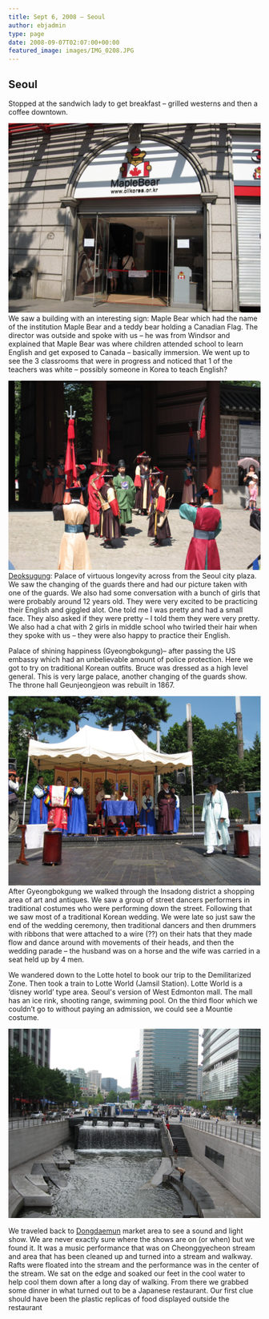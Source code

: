 ```yaml
---
title: Sept 6, 2008 – Seoul
author: ebjadmin
type: page
date: 2008-09-07T02:07:00+00:00
featured_image: images/IMG_0208.JPG
---
```

## Seoul

Stopped at the sandwich lady to get breakfast – grilled westerns and then a coffee downtown.

![image](images/IMG_0208.JPG)
We saw a building with an interesting sign: Maple Bear which had the name of the institution Maple Bear and a teddy bear holding a Canadian Flag. The director was outside and spoke with us – he was from Windsor and explained that Maple Bear was where children attended school to learn English and get exposed to Canada – basically immersion. We went up to see the 3 classrooms that were in progress and noticed that 1 of the teachers was white – possibly someone in Korea to teach English?

![image](images/IMG_0242.JPG)
[Deoksugung](https://en.wikipedia.org/wiki/Deoksugung): Palace of virtuous longevity across from the Seoul city plaza. We saw the changing of the guards there and had our picture taken with one of the guards. We also had some conversation with a bunch of girls that were probably around 12 years old. They were very excited to be practicing their English and giggled alot. One told me I was pretty and had a small face. They also asked if they were pretty – I told them they were very pretty. We also had a chat with 2 girls in middle school who twirled their hair when they spoke with us – they were also happy to practice their English.

Palace of shining happiness (Gyeongbokgung)– after passing the US embassy which had an unbelievable amount of police protection. Here we got to try on traditional Korean outfits. Bruce was dressed as a high level general. This is very large palace, another changing of the guards show. The throne hall Geunjeongjeon was rebuilt in 1867. 

![image](images/IMG_0324.JPG)
After Gyeongbokgung we walked through the Insadong district a shopping area of art and antiques. We saw a group of street dancers performers in traditional costumes who were performing down the street. Following that we saw most of a traditional Korean wedding. We were late so just saw the end of the wedding ceremony, then traditional dancers and then drummers with ribbons that were attached to a wire (??) on their hats that they made flow and dance around with movements of their heads, and then the wedding parade – the husband was on a horse and the wife was carried in a seat held up by 4 men.

We wandered down to the Lotte hotel to book our trip to the Demilitarized Zone. Then took a train to Lotte World (Jamsil Station). Lotte World is a &#8216;disney world&#8217; type area. Seoul's version of West Edmonton mall. The mall has an ice rink, shooting range, swimming pool. On the third floor which we couldn&#8217;t go to without paying an admission, we could see a Mountie costume.

![image](images/IMG_0126.jpg)

We traveled back to [Dongdaemun](https://en.wikipedia.org/wiki/Dongdaemun_District) market area to see a sound and light show. We are never exactly sure where the shows are on (or when) but we found it. It was a music performance that was on Cheonggyecheon stream and area that has been cleaned up and turned into a stream and walkway. Rafts were floated into the stream and the performance was in the center of the stream. We sat on the edge and soaked our feet in the cool water to help cool them down after a long day of walking. From there we grabbed some dinner in what turned out to be a Japanese restaurant. Our first clue should have been the plastic replicas of food displayed outside the restaurant
